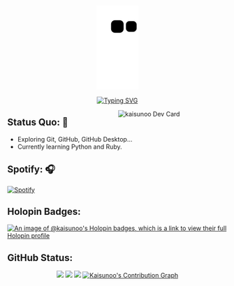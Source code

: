 <div align="center">
  
  ![Snake animation](https://github.com/kaisunoo/kaisunoo/blob/output/github-contribution-grid-snake-dark.svg)
  <!--Snake animation from: https://github.com/Platane/snk-->
  [![Typing SVG](https://readme-typing-svg.herokuapp.com?size=35&font=Fira+Code&pause=500&color=5acbe9&center=true&width=1000&lines=Hi!+I'm+Kaisunoo;Filipino;Info+Tech+Student;Open+Source+Explorer;EXO-L)](https://git.io/typing-svg) 
  <!--Typing SVG from: https://github.com/DenverCoder1/readme-typing-svg-->
</div>
<a href="https://app.daily.dev/Kaisunoo">
  <img width="250" align="right" src="https://github.com/kaisunoo/kaisunoo/blob/main/devcard.svg" alt="kaisunoo Dev Card"/> 
</a> 

## Status Quo: 💭
- Exploring Git, GitHub, GitHub Desktop...
- Currently learning Python and Ruby.
<!-- In a collaborative work on <strong>Pasan</strong>, an Ecommerce Website🖥️(for educational purpose only).
- Working on <strong>Hora</strong>, an Ecommerce App📱(for educational purpose only).-->
## Spotify: 🎧

[![Spotify](https://readme-spotify-8eum3vngy-kaisunoo.vercel.app/api/spotify?background_color=0d1117&border_color=0d1117)](https://open.spotify.com/user/31vpoyorixyvea63cc65e7yrvtpm)
<!--Spotify readme from: https://github.com/novatorem/novatorem-->
## Holopin Badges: 
[![An image of @kaisunoo's Holopin badges, which is a link to view their full Holopin profile](https://holopin.me/kaisunoo)](https://holopin.io/@kaisunoo)    
## GitHub Status:
<div align="center">  
  <img src="https://github-readme-stats-git-masterrstaa-rickstaa.vercel.app/api?hide_border=true&title_color=5acbe9&icon_color=5acbe9&text_color=ffffff&bg_color=0d1117&show_icons=true&count_private=true&username=kaisunoo&ring_color=5acbe9">
  <img src="https://github-readme-stats.vercel.app/api/top-langs/?username=kaisunoo&layout=compact&hide_border=true&title_color=5acbe9&icon_color=5acbe9&text_color=ffffff&bg_color=0d1117&show_icons=true&count_private=true">
  <img src="https://streak-stats.demolab.com?user=kaisunoo&hide_border=true&background=EBEBEB00&stroke=5acbe9&ring=5acbe9&fire=EBEBEB&currStreakNum=EBEBEB&currStreakLabel=EBEBEB&sideLabels=EBEBEB&sideNums=5acbe9">
  <a href="https://github.com/kaisunoo/kaisunoo"><img alt="Kaisunoo's Contribution Graph" src="https://github-readme-activity-graph.vercel.app/graph/?username=kaisunoo&bg_color=RRGGBBAA&title_color=5acbe9&color=5acbe9&line=5acbe9&point=DEDEDE&hide_border=true&custom_title=Contribution⠀Graph" /></a>
</div>
